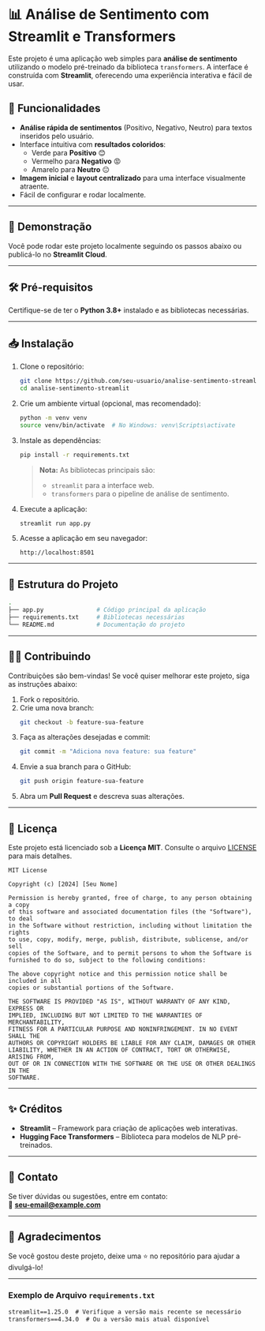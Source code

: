 
# 📊 Análise de Sentimento com Streamlit e Transformers

Este projeto é uma aplicação web simples para **análise de sentimento** utilizando o modelo pré-treinado da biblioteca `transformers`. A interface é construída com **Streamlit**, oferecendo uma experiência interativa e fácil de usar.

## 🎯 Funcionalidades

- **Análise rápida de sentimentos** (Positivo, Negativo, Neutro) para textos inseridos pelo usuário.
- Interface intuitiva com **resultados coloridos**:  
  - Verde para **Positivo** 😊  
  - Vermelho para **Negativo** 😡  
  - Amarelo para **Neutro** 😐
- **Imagem inicial** e **layout centralizado** para uma interface visualmente atraente.
- Fácil de configurar e rodar localmente.

---

## 🚀 Demonstração

Você pode rodar este projeto localmente seguindo os passos abaixo ou publicá-lo no **Streamlit Cloud**.

---

## 🛠️ Pré-requisitos

Certifique-se de ter o **Python 3.8+** instalado e as bibliotecas necessárias. 

---

## 📥 Instalação

1. Clone o repositório:
   ```bash
   git clone https://github.com/seu-usuario/analise-sentimento-streamlit.git
   cd analise-sentimento-streamlit
   ```

2. Crie um ambiente virtual (opcional, mas recomendado):
   ```bash
   python -m venv venv
   source venv/bin/activate  # No Windows: venv\Scripts\activate
   ```

3. Instale as dependências:
   ```bash
   pip install -r requirements.txt
   ```

   > **Nota:** As bibliotecas principais são:
   > - `streamlit` para a interface web.
   > - `transformers` para o pipeline de análise de sentimento.

4. Execute a aplicação:
   ```bash
   streamlit run app.py
   ```

5. Acesse a aplicação em seu navegador:
   ```
   http://localhost:8501
   ```

---

## 📂 Estrutura do Projeto

```bash
.
├── app.py               # Código principal da aplicação
├── requirements.txt     # Bibliotecas necessárias
└── README.md            # Documentação do projeto
```

---

## 🧑‍💻 Contribuindo

Contribuições são bem-vindas! Se você quiser melhorar este projeto, siga as instruções abaixo:

1. Fork o repositório.
2. Crie uma nova branch:
   ```bash
   git checkout -b feature-sua-feature
   ```
3. Faça as alterações desejadas e commit:
   ```bash
   git commit -m "Adiciona nova feature: sua feature"
   ```
4. Envie a sua branch para o GitHub:
   ```bash
   git push origin feature-sua-feature
   ```
5. Abra um **Pull Request** e descreva suas alterações.

---

## 📄 Licença

Este projeto está licenciado sob a **Licença MIT**. Consulte o arquivo [LICENSE](LICENSE) para mais detalhes.

```
MIT License

Copyright (c) [2024] [Seu Nome]

Permission is hereby granted, free of charge, to any person obtaining a copy
of this software and associated documentation files (the "Software"), to deal
in the Software without restriction, including without limitation the rights
to use, copy, modify, merge, publish, distribute, sublicense, and/or sell
copies of the Software, and to permit persons to whom the Software is
furnished to do so, subject to the following conditions:

The above copyright notice and this permission notice shall be included in all
copies or substantial portions of the Software.

THE SOFTWARE IS PROVIDED "AS IS", WITHOUT WARRANTY OF ANY KIND, EXPRESS OR
IMPLIED, INCLUDING BUT NOT LIMITED TO THE WARRANTIES OF MERCHANTABILITY,
FITNESS FOR A PARTICULAR PURPOSE AND NONINFRINGEMENT. IN NO EVENT SHALL THE
AUTHORS OR COPYRIGHT HOLDERS BE LIABLE FOR ANY CLAIM, DAMAGES OR OTHER
LIABILITY, WHETHER IN AN ACTION OF CONTRACT, TORT OR OTHERWISE, ARISING FROM,
OUT OF OR IN CONNECTION WITH THE SOFTWARE OR THE USE OR OTHER DEALINGS IN THE
SOFTWARE.
```

---

## ✨ Créditos

- **Streamlit** – Framework para criação de aplicações web interativas.
- **Hugging Face Transformers** – Biblioteca para modelos de NLP pré-treinados.

---

## 📧 Contato

Se tiver dúvidas ou sugestões, entre em contato:  
📧 **seu-email@example.com**

---

## 🌟 Agradecimentos

Se você gostou deste projeto, deixe uma ⭐ no repositório para ajudar a divulgá-lo!

---

### Exemplo de Arquivo `requirements.txt`
```txt
streamlit==1.25.0  # Verifique a versão mais recente se necessário
transformers==4.34.0  # Ou a versão mais atual disponível
```
